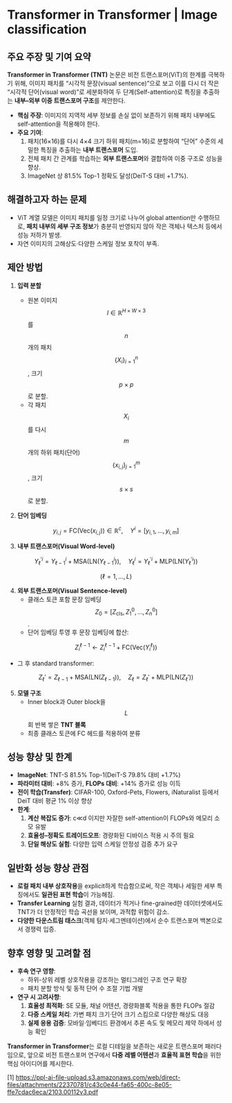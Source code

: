 # Transformer in Transformer | Image classification

## 주요 주장 및 기여 요약  
**Transformer in Transformer (TNT)** 논문은 비전 트랜스포머(ViT)의 한계를 극복하기 위해, 이미지 패치를 “시각적 문장(visual sentence)”으로 보고 이를 다시 더 작은 “시각적 단어(visual word)”로 세분화하여 두 단계(Self-attention)로 특징을 추출하는 **내부–외부 이중 트랜스포머 구조**를 제안한다.  
- **핵심 주장**: 이미지의 지역적 세부 정보를 손실 없이 보존하기 위해 패치 내부에도 self-attention을 적용해야 한다.  
- **주요 기여**:  
  1. 패치(16×16)를 다시 4×4 크기 하위 패치(m=16)로 분할하여 “단어” 수준의 세밀한 특징을 추출하는 **내부 트랜스포머** 도입.  
  2. 전체 패치 간 관계를 학습하는 **외부 트랜스포머**와 결합하여 이중 구조로 성능을 향상.  
  3. ImageNet 상 81.5% Top-1 정확도 달성(DeiT-S 대비 +1.7%).  

## 해결하고자 하는 문제  
- ViT 계열 모델은 이미지 패치를 일정 크기로 나누어 global attention만 수행하므로, **패치 내부의 세부 구조 정보**가 충분히 반영되지 않아 작은 객체나 텍스처 등에서 성능 저하가 발생.  
- 자연 이미지의 고해상도·다양한 스케일 정보 포착이 부족.  

## 제안 방법  
1. **입력 분할**  
   - 원본 이미지 $$I\in \mathbb{R}^{H\times W\times 3}$$를 $$n$$개의 패치 $$\{X_i\}_{i=1}^n$$, 크기 $$p\times p$$로 분할.  
   - 각 패치 $$X_i$$를 다시 $$m$$개의 하위 패치(단어) $$\{x_{i,j}\}_{j=1}^m$$, 크기 $$s\times s$$로 분할.  

2. **단어 임베딩**  

$$
     y_{i,j} = \mathrm{FC}(\mathrm{Vec}(x_{i,j}))\in\mathbb{R}^c,\quad 
     Y^i = [y_{i,1},\dots,y_{i,m}]
   $$

3. **내부 트랜스포머(Visual Word-level)**  

$$
     Y_{\ell}^{\prime i} = Y_{\ell-1}^{i} + \mathrm{MSA}(\mathrm{LN}(Y_{\ell-1}^i)),\quad
     Y_{\ell}^{i} = Y_{\ell}^{\prime i} + \mathrm{MLP}(\mathrm{LN}(Y_{\ell}^{\prime i}))
   $$

$$(\ell=1,\dots,L)$$  

4. **외부 트랜스포머(Visual Sentence-level)**  
   - 클래스 토큰 포함 문장 임베딩 $$Z_0=[Z_{\mathrm{cls}},Z_1^0,\dots,Z_n^0]$$.  
   - 단어 임베딩 투영 후 문장 임베딩에 합산:  
   
$$
       Z_i^{\ell-1} \gets Z_i^{\ell-1} + \mathrm{FC}(\mathrm{Vec}(Y_i^\ell))
     $$  
     
  - 그 후 standard transformer:  

$$
       Z_\ell' = Z_{\ell-1} + \mathrm{MSA}(\mathrm{LN}(Z_{\ell-1})),\quad
       Z_\ell = Z_\ell' + \mathrm{MLP}(\mathrm{LN}(Z_\ell'))
     $$

5. **모델 구조**  
   - Inner block과 Outer block을 $$L$$회 반복 쌓은 **TNT 블록**  
   - 최종 클래스 토큰에 FC 헤드를 적용하여 분류  

## 성능 향상 및 한계  
- **ImageNet**: TNT-S 81.5% Top-1(DeiT-S 79.8% 대비 +1.7%)  
- **파라미터 대비**: +8% 증가, **FLOPs 대비**: +14% 증가로 성능 이득  
- **전이 학습(Transfer)**: CIFAR-100, Oxford-Pets, Flowers, iNaturalist 등에서 DeiT 대비 평균 1% 이상 향상  
- **한계**:  
  1. **계산 복잡도 증가**: c≪d 이지만 자잘한 self-attention이 FLOPs와 메모리 소모 유발  
  2. **효율성–정확도 트레이드오프**: 경량화된 디바이스 적용 시 주의 필요  
  3. **단일 해상도 실험**: 다양한 입력 스케일 안정성 검증 추가 요구  

## 일반화 성능 향상 관점  
- **로컬 패치 내부 상호작용**을 explicit하게 학습함으로써, 작은 객체나 세밀한 세부 특징에서도 **일관된 표현 학습**이 가능해짐.  
- **Transfer Learning** 실험 결과, 데이터가 적거나 fine-grained한 데이터셋에서도 TNT가 더 안정적인 학습 곡선을 보이며, 과적합 위험이 감소.  
- **다양한 다운스트림 태스크**(객체 탐지·세그멘테이션)에서 순수 트랜스포머 백본으로서 경쟁력 입증.  

## 향후 영향 및 고려할 점  
- **후속 연구 영향**:  
  - 하위-상위 레벨 상호작용을 강조하는 멀티그레인 구조 연구 확장  
  - 패치 분할 방식 및 동적 단어 수 조절 기법 개발  
- **연구 시 고려사항**:  
  1. **효율성 최적화**: SE 모듈, 채널 어텐션, 경량화블록 적용을 통한 FLOPs 절감  
  2. **다중 스케일 처리**: 가변 패치 크기·단어 크기 스킴으로 다양한 해상도 대응  
  3. **실제 응용 검증**: 모바일·임베디드 환경에서 추론 속도 및 메모리 제약 하에서 성능 확인  

**Transformer in Transformer**는 로컬 디테일을 보존하는 새로운 트랜스포머 패러다임으로, 앞으로 비전 트랜스포머 연구에서 **다중 레벨 어텐션**과 **효율적 표현 학습**을 위한 핵심 아이디어를 제시한다.

[1] https://ppl-ai-file-upload.s3.amazonaws.com/web/direct-files/attachments/22370781/c43c0e44-fa65-400c-8e05-ffe7cdac6eca/2103.00112v3.pdf
